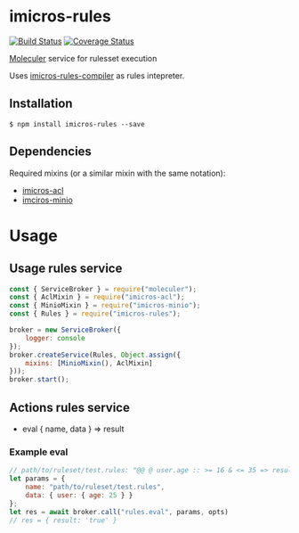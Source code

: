 # imicros-rules
[![Build Status](https://travis-ci.org/al66/imicros-rules.svg?branch=master)](https://travis-ci.org/al66/imicros-rules)
[![Coverage Status](https://coveralls.io/repos/github/al66/imicros-rules/badge.svg?branch=master)](https://coveralls.io/github/al66/imicros-rules?branch=master)

[Moleculer](https://github.com/moleculerjs/moleculer) service for rulesset execution

Uses [imicros-rules-compiler](https://github.com/al66/imicros-rules-compiler) as rules intepreter.

## Installation
```
$ npm install imicros-rules --save
```
## Dependencies
Required mixins (or a similar mixin with the same notation):
- [imicros-acl](https://github.com/al66/imicros-acl)
- [imciros-minio](https://github.com/al66/imicros-minio)

# Usage
## Usage rules service
```js
const { ServiceBroker } = require("moleculer");
const { AclMixin } = require("imicros-acl");
const { MinioMixin } = require("imicros-minio");
const { Rules } = require("imicros-rules");

broker = new ServiceBroker({
    logger: console
});
broker.createService(Rules, Object.assign({ 
    mixins: [MinioMixin(), AclMixin]
}));
broker.start();
```
## Actions rules service
- eval { name, data } => result  

### Example eval
```js
// path/to/ruleset/test.rules: "@@ @ user.age :: >= 16 & <= 35 => result := 'true' @@"
let params = {
	name: "path/to/ruleset/test.rules",
	data: { user: { age: 25 } }
};
let res = await broker.call("rules.eval", params, opts)
// res = { result: 'true' }
```
